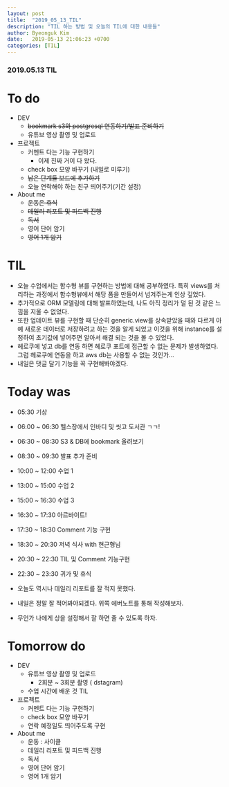 ```yaml
---
layout: post
title:  "2019_05_13_TIL"
description: "TIL 하는 방법 및 오늘의 TIL에 대한 내용들"
author: Byeonguk Kim
date:   2019-05-13 21:06:23 +0700
categories: [TIL]
---
```


### 2019.05.13 TIL
 
# To do

* DEV
	* ~~bookmark s3와 postgresql 연동하기/발표 준비하기~~
	* 유튜브 영상 촬영 및 업로드
* 프로젝트
	* 커멘트 다는 기능 구현하기
		* 이제 진짜 거이 다 왔다.
	* check box 모양 바꾸기 (내일로 미루기)
	* ~~남은 단계들 보드에 추가하기~~
	* 오늘 연락해야 하는 친구 띄어주기(기간 설정)
* About me
	* ~~운동은 휴식~~
	* ~~데일리 리포트 및 피드백 진행~~
	* ~~독서~~
	* 영어 단어 암기
	* ~~영어 1개 암기~~


# TIL

* 오늘 수업에서는 함수형 뷰를 구현하는 방법에 대해 공부하였다. 특히 views를 처리하는 과정에서 함수형뷰에서 해당 폼을 만들어서 넘겨주는게 인상 깊었다.
* 추가적으로 ORM 모델링에 대해 발표하였는데, 나도 아직 정리가 덜 된 것 같은 느낌을 지울 수 없었다.
* 또한 업데이트 뷰를 구현할 때 단순히 generic.view를 상속받았을 때와 다르게 아예 새로운 데이터로 저장하려고 하는 것을 알게 되었고 이것을 위해 instance를 설정하여 초기값에 넣어주면 알아서 해결 되는 것을 볼 수 있었다.
* 헤로쿠에 넣고 db를 연동 하면 헤로쿠 포트에 접근할 수 없는 문제가 발생하였다. 그럼 헤로쿠에 연동을 하고 aws db는 사용할 수 없는 것인가...
* 내일은 댓글 달기 기능을 꼭 구현해봐야겠다.

# Today was

* 05:30 기상
* 06:00 ~ 06:30 헬스장에서 인바디 및 씻고 도서관 ㄱㄱ!
* 06:30 ~ 08:30 S3 & DB에 bookmark 올려보기
* 08:30 ~ 09:30 발표 추가 준비
* 10:00 ~ 12:00 수업 1
* 13:00 ~ 15:00 수업 2
* 15:00 ~ 16:30 수업 3
* 16:30 ~ 17:30 아르바이트!
* 17:30 ~ 18:30 Comment 기능 구현
* 18:30 ~ 20:30 저녁 식사 with 현근형님
* 20:30 ~ 22:30 TIL 및 Comment 기능구현
* 22:30 ~ 23:30 귀가 및 휴식


* 오늘도 역시나 데일리 리포트를 잘 적지 못했다. 
* 내일은 정말 잘 적어봐야되겠다. 위쪽 에버노트를 통해 작성해보자.
* 무언가 나에게 상을 설정해서 잘 하면 줄 수 있도록 하자.


# Tomorrow do

* DEV
	* 유튜브 영상 촬영 및 업로드
		* 2회분 ~ 3회분 촬영 ( dstagram) 
	* 수업 시간에 배운 것 TIL
* 프로젝트
	* 커멘트 다는 기능 구현하기
	* check box 모양 바꾸기
	* 연락 예정일도 띄어주도록 구현
* About me
	* 운동 : 사이클
	* 데일리 리포트 및 피드백 진행
	* 독서
	* 영어 단어 암기
	* 영어 1개 암기